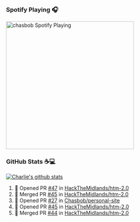### Spotify Playing 🎧

[<img src="https://novatorem.chasbob.vercel.app/api/spotify" alt="chasbob Spotify Playing" width="350" />](https://open.spotify.com/user/charlie2026)

### GitHub Stats :coffee::computer:

[![Charlie's github stats](https://github-readme-stats-six-tau.vercel.app/api?username=chasbob&count_private=true&hide_rank=true&hide=stars&hide_title=true)](https://github.com/anuraghazra/github-readme-stats)

<!--START_SECTION:activity-->
1. 💪 Opened PR [#47](https://github.com/HackTheMidlands/htm-2.0/pull/47) in [HackTheMidlands/htm-2.0](https://github.com/HackTheMidlands/htm-2.0)
2. 🎉 Merged PR [#45](https://github.com/HackTheMidlands/htm-2.0/pull/45) in [HackTheMidlands/htm-2.0](https://github.com/HackTheMidlands/htm-2.0)
3. 💪 Opened PR [#27](https://github.com/Chasbob/personal-site/pull/27) in [Chasbob/personal-site](https://github.com/Chasbob/personal-site)
4. 💪 Opened PR [#45](https://github.com/HackTheMidlands/htm-2.0/pull/45) in [HackTheMidlands/htm-2.0](https://github.com/HackTheMidlands/htm-2.0)
5. 🎉 Merged PR [#44](https://github.com/HackTheMidlands/htm-2.0/pull/44) in [HackTheMidlands/htm-2.0](https://github.com/HackTheMidlands/htm-2.0)
<!--END_SECTION:activity-->
